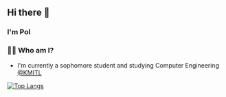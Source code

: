 ## Hi there 👋
### I'm Pol
### 🧑🏻 Who am I?
- I'm currently a sophomore student and studying Computer Engineering [@KMITL](https://www.kmitl.ac.th/en)

[![Top Langs](https://github-readme-stats.vercel.app/api/top-langs/?username=Palapolla&layout=compact&theme=vue-dark&hide_border=true&langs_count=10)](https://github.com/anuraghazra/github-readme-stats)





<!--
**Palapolla/Palapolla** is a ✨ _special_ ✨ repository because its `README.md` (this file) appears on your GitHub profile.

Here are some ideas to get you started:

- 🔭 I’m currently working on ...
- 🌱 I’m currently learning ...
- 👯 I’m looking to collaborate on ...
- 🤔 I’m looking for help with ...
- 💬 Ask me about ...
- 📫 How to reach me: ...
- 😄 Pronouns: ...
- ⚡ Fun fact: ...
-->
